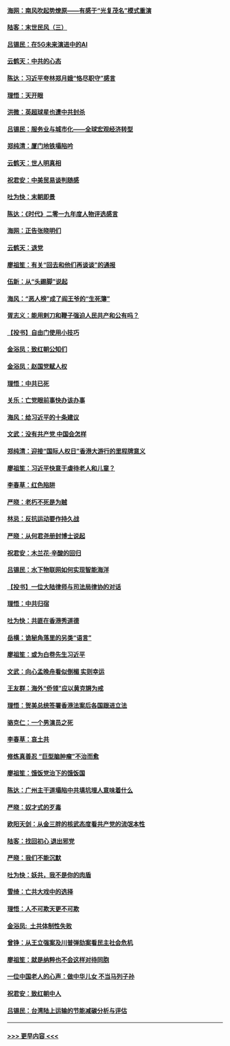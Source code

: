 #### [海网：南风吹起势燎原——有感于“光复茂名”模式重演](../pages/nsc993/n11732308.md?t=12200055) 
#### [陆客：末世民风（三）](../pages/nsc993/n11732211.md?t=12200055) 
#### [吕锡民：在5G未来演进中的AI](../pages/nsc993/n11730010.md?t=12200055) 
#### [云鹤天：中共的心态](../pages/nsc993/n11729906.md?t=12200055) 
#### [陈达：习近平夸林郑月娥“恪尽职守”感言](../pages/nsc993/n11729881.md?t=12200055) 
#### [理悟：天开眼](../pages/nsc993/n11729699.md?t=12200055) 
#### [洪微：英超球星也遭中共封杀](../pages/nsc993/n11727243.md?t=12200055) 
#### [吕锡民：服务业与城市化——全球宏观经济转型](../pages/nsc993/n11725845.md?t=12200055) 
#### [郑纯清：厦门地铁塌陷吟](../pages/nsc993/n11725813.md?t=12200055) 
#### [云鹤天：世人明真相](../pages/nsc993/n11725621.md?t=12200055) 
#### [祝君安：中美贸易谈判随感](../pages/nsc993/n11725609.md?t=12200055) 
#### [吐为快：末朝即景](../pages/nsc993/n11723365.md?t=12200055) 
#### [陈达：《时代》二零一九年度人物评选感言](../pages/nsc993/n11723337.md?t=12200055) 
#### [海网：正告张晓明们](../pages/nsc993/n11723228.md?t=12200055) 
#### [云鹤天：退党](../pages/nsc993/n11723056.md?t=12200055) 
#### [廖祖笙：有关“回去和他们再谈谈”的通报](../pages/nsc993/n11722442.md?t=12200055) 
#### [伍新：从“头踢脚”说起](../pages/nsc993/n11722429.md?t=12200055) 
#### [海风：“恶人榜”成了阎王爷的“生死簿”](../pages/nsc993/n11722272.md?t=12200055) 
#### [胥志义：能用剌刀和鞭子强迫人民共产和公有吗？](../pages/nsc993/n11720569.md?t=12200055) 
#### [【投书】自由门使用小技巧](../pages/nsc993/n11720180.md?t=12200055) 
#### [金浴凤：致红朝公知们](../pages/nsc993/n11720563.md?t=12200055) 
#### [金浴凤：赵国党赋人权](../pages/nsc993/n11720533.md?t=12200055) 
#### [理悟：中共已死](../pages/nsc993/n11720233.md?t=12200055) 
#### [关乐：亡党眼前事快办该办事](../pages/nsc993/n11719160.md?t=12200055) 
#### [海风：给习近平的十条建议](../pages/nsc993/n11717616.md?t=12200055) 
#### [文武：没有共产党 中国会怎样](../pages/nsc993/n11717584.md?t=12200055) 
#### [郑纯清：迎接“国际人权日”香港大游行的里程牌意义](../pages/nsc993/n11717417.md?t=12200055) 
#### [廖祖笙：习近平快意于虐待老人和儿童？](../pages/nsc993/n11715313.md?t=12200055) 
#### [李春草：红色陷阱](../pages/nsc993/n11715029.md?t=12200055) 
#### [严晓：老朽不死是为贼](../pages/nsc993/n11712910.md?t=12200055) 
#### [林忌：反抗运动要作持久战](../pages/nsc993/n11712623.md?t=12200055) 
#### [严晓：从何君尧册封博士说起](../pages/nsc993/n11712465.md?t=12200055) 
#### [祝君安：木兰花·辛酸的回归](../pages/nsc993/n11712381.md?t=12200055) 
#### [吕锡民：水下物联网如何实现智能海洋](../pages/nsc993/n11711158.md?t=12200055) 
#### [【投书】一位大陆律师与司法局律协的对话](../pages/nsc993/n11709675.md?t=12200055) 
#### [理悟：中共归宿](../pages/nsc993/n11710059.md?t=12200055) 
#### [吐为快：共匪在香港秀道德](../pages/nsc993/n11709979.md?t=12200055) 
#### [岳横：诡秘角落里的另类“语言”](../pages/nsc993/n11709792.md?t=12200055) 
#### [廖祖笙：或为白卷先生习近平](../pages/nsc993/n11708330.md?t=12200055) 
#### [文武：向心孟晚舟看似倒楣 实则幸运](../pages/nsc993/n11708236.md?t=12200055) 
#### [王友群：海外“侨领”应以黄克锵为戒](../pages/nsc993/n11706176.md?t=12200055) 
#### [理悟：贺美总统签署香港法案后各国跟进立法](../pages/nsc993/n11706853.md?t=12200055) 
#### [骆克仁：一个男演员之死](../pages/nsc993/n11706677.md?t=12200055) 
#### [李春草：哀土共](../pages/nsc993/n11706255.md?t=12200055) 
#### [修炼真善忍 “巨型脑肿瘤”不治而愈](../pages/nsc993/n11705340.md?t=12200055) 
#### [廖祖笙：饿饭党治下的饿饭国](../pages/nsc993/n11705085.md?t=12200055) 
#### [陈达：广州主干道塌陷中共填坑埋人意味着什么](../pages/nsc993/n11705046.md?t=12200055) 
#### [严晓：奴才式的歹毒](../pages/nsc993/n11704826.md?t=12200055) 
#### [欧阳天剑：从金三胖的核武态度看共产党的流氓本性](../pages/nsc993/n11702238.md?t=12200055) 
#### [陆客：找回初心 退出邪党](../pages/nsc993/n11702213.md?t=12200055) 
#### [严晓：我们不能沉默](../pages/nsc993/n11702110.md?t=12200055) 
#### [吐为快：妖共，我不是你的肉盾](../pages/nsc993/n11701366.md?t=12200055) 
#### [雪绮：亡共大戏中的选择](../pages/nsc993/n11699922.md?t=12200055) 
#### [理悟：人不可欺天更不可欺](../pages/nsc993/n11699657.md?t=12200055) 
#### [金浴凤:  土共体制性失败](../pages/nsc993/n11699361.md?t=12200055) 
#### [曾铮：从王立强案及川普弹劾案看民主社会危机](../pages/nsc993/n11699318.md?t=12200055) 
#### [廖祖笙：就是纳粹也不会这样对待同胞](../pages/nsc993/n11697658.md?t=12200055) 
#### [一位中国老人的心声：做中华儿女 不当马列子孙](../pages/nsc993/n11697525.md?t=12200055) 
#### [祝君安：致红朝中人](../pages/nsc993/n11697518.md?t=12200055) 
#### [吕锡民：台湾陆上运输的节能减碳分析与评估](../pages/nsc993/n11694983.md?t=12200055) 

----
#### [ >>> 更早内容 <<< ](../indexes/nsc993-earlier.md)
